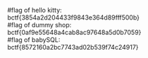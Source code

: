 #flag of hello kitty:  
bctf{3854a2d204433f9843e364d89fff500b}  
#flag of dummy shop:  
bctf{0af9e55648a4cab8ac97648a5d0b7059}  
#flag of babySQL:  
bctf{8572160a2bc7743ad02b539f74c24917}  